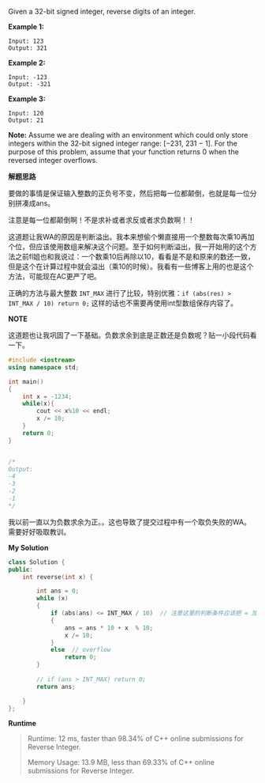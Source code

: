 Given a 32-bit signed integer, reverse digits of an integer.

  **Example 1:**

```
Input: 123
Output: 321
```

  **Example 2:** 

```
Input: -123
Output: -321
```

  **Example 3:**

```
Input: 120
Output: 21
```



  **Note:**
 Assume we are dealing with an environment which could only store integers within the 32-bit signed integer range: [−231,  231 − 1]. For the purpose of this problem, assume that your function returns 0 when the reversed integer overflows.



  **解题思路**

要做的事情是保证输入整数的正负号不变，然后把每一位都颠倒，也就是每一位分别拼凑成ans。

注意是每一位都颠倒啊！不是求补或者求反或者求负数啊！！

这道题让我WA的原因是判断溢出。我本来想偷个懒直接用一个整数每次乘10再加个位，但应该使用数组来解决这个问题。至于如何判断溢出，我一开始用的这个方法之前fl姐也和我说过：一个数乘10后再除以10，看看是不是和原来的数还一致，但是这个在计算过程中就会溢出（乘10的时候）。我看有一些博客上用的也是这个方法，可能现在AC更严了吧。

正确的方法与最大整数 `INT_MAX` 进行了比较，特别优雅：`if (abs(res) > INT_MAX / 10) return 0;` 这样的话也不需要再使用int型数组保存内容了。



  **NOTE**

这道题也让我巩固了一下基础。负数求余到底是正数还是负数呢？贴一小段代码看一下。

```c++
#include <iostream>
using namespace std;

int main()
{
	int x = -1234;
	while(x){
		cout << x%10 << endl;
		x /= 10;
	}
	return 0;
}


/*
Output:
-4
-3
-2
-1
*/
```

我以前一直以为负数求余为正。。这也导致了提交过程中有一个取负失败的WA。需要好好吸取教训。



  **My Solution**

```c++
class Solution {
public:
    int reverse(int x) {

        int ans = 0;
        while (x)
        {
            if (abs(ans) <= INT_MAX / 10)  // 注意这里的判断条件应该把 = 加上，不然会在边界测试中报错。
            {
                ans = ans * 10 + x  % 10;
                x /= 10;
            }
            else  // overflow
                return 0;
        }
        
        // if (ans > INT_MAX) return 0;
        return ans;

    }
};
```



  **Runtime**

> Runtime: 12 ms, faster than 98.34% of C++ online submissions for Reverse Integer.
>
> Memory Usage: 13.9 MB, less than 69.33% of C++ online submissions for Reverse Integer.